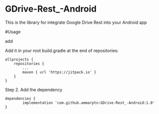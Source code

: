# GDrive-Rest_-Android
This is the library for integrate Google Drive Rest into your Android app

#Usage

add

Add it in your root build.gradle at the end of repositories:

	allprojects {
		repositories {
			...
			maven { url 'https://jitpack.io' }
		}
	}
Step 2. Add the dependency

	dependencies {
	        implementation 'com.github.ammarptn:GDrive-Rest_-Android:1.0'
	}

